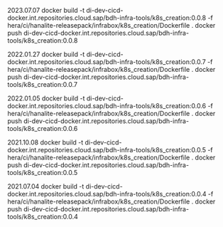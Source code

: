 2023.07.07
docker build -t di-dev-cicd-docker.int.repositories.cloud.sap/bdh-infra-tools/k8s_creation:0.0.8 -f hera/ci/hanalite-releasepack/infrabox/k8s_creation/Dockerfile .
docker push di-dev-cicd-docker.int.repositories.cloud.sap/bdh-infra-tools/k8s_creation:0.0.8

2022.01.27
docker build -t di-dev-cicd-docker.int.repositories.cloud.sap/bdh-infra-tools/k8s_creation:0.0.7 -f hera/ci/hanalite-releasepack/infrabox/k8s_creation/Dockerfile .
docker push di-dev-cicd-docker.int.repositories.cloud.sap/bdh-infra-tools/k8s_creation:0.0.7

2022.01.05
docker build -t di-dev-cicd-docker.int.repositories.cloud.sap/bdh-infra-tools/k8s_creation:0.0.6 -f hera/ci/hanalite-releasepack/infrabox/k8s_creation/Dockerfile .
docker push di-dev-cicd-docker.int.repositories.cloud.sap/bdh-infra-tools/k8s_creation:0.0.6

2021.10.08
docker build -t di-dev-cicd-docker.int.repositories.cloud.sap/bdh-infra-tools/k8s_creation:0.0.5 -f hera/ci/hanalite-releasepack/infrabox/k8s_creation/Dockerfile .
docker push di-dev-cicd-docker.int.repositories.cloud.sap/bdh-infra-tools/k8s_creation:0.0.5

2021.07.04
docker build -t di-dev-cicd-docker.int.repositories.cloud.sap/bdh-infra-tools/k8s_creation:0.0.4 -f hera/ci/hanalite-releasepack/infrabox/k8s_creation/Dockerfile .
docker push di-dev-cicd-docker.int.repositories.cloud.sap/bdh-infra-tools/k8s_creation:0.0.4
